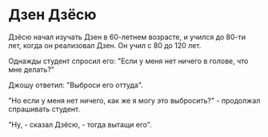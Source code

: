 # Дзен Дзёсю

Дзёсю начал изучать Дзен в 60-летнем возрасте, и учился до 80-ти лет, когда он реализовал Дзен. Он учил с 80 до 120 лет.

Однажды студент спросил его: "Если у меня нет ничего в голове, что мне делать?"

Джошу ответил: "Выброси его оттуда".

"Но если у меня нет ничего, как же я могу это выбросить?" - продолжал спрашивать студент.

"Ну, - сказал Дзёсю, - тогда вытащи его".
